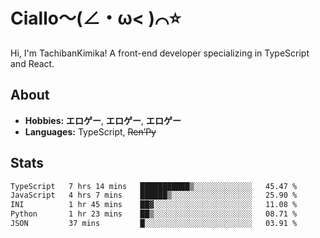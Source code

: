 # Ciallo～(∠・ω< )⌒⭐️

Hi, I'm TachibanKimika! A front-end developer specializing in TypeScript and React.

## About
- **Hobbies:** **エロゲー**, **エロゲー**, **エロゲー**
- **Languages:** TypeScript, ~~Ren’Py~~

## Stats
<!--START_SECTION:waka-->

```txt
TypeScript   7 hrs 14 mins   ███████████▒░░░░░░░░░░░░░   45.47 %
JavaScript   4 hrs 7 mins    ██████▒░░░░░░░░░░░░░░░░░░   25.90 %
INI          1 hr 45 mins    ██▓░░░░░░░░░░░░░░░░░░░░░░   11.08 %
Python       1 hr 23 mins    ██▒░░░░░░░░░░░░░░░░░░░░░░   08.71 %
JSON         37 mins         █░░░░░░░░░░░░░░░░░░░░░░░░   03.91 %
```

<!--END_SECTION:waka-->

<!-- ![Metrics](https://metrics.lecoq.io/TachibanaKimika?template=classic&base.activity=0&base.community=0&base.repositories=0&languages=1&isocalendar=1&isocalendar.duration=half-year&languages.limit=8&languages.sections=most-used&languages.colors=github&languages.threshold=0%25&languages.indepth=false&languages.recent.load=300&languages.recent.days=14&config.timezone=Asia%2FShanghai)
 -->
